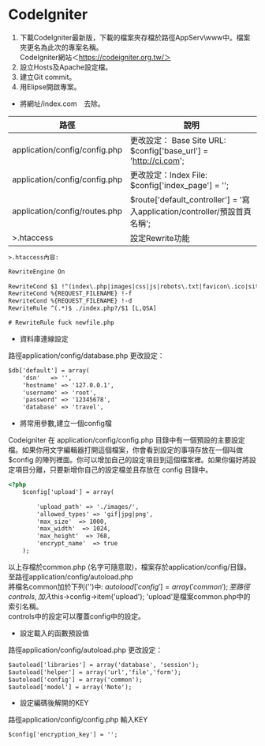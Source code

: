 # CodeIgniter

1. 下載CodeIgniter最新版，下載的檔案夾存檔於路徑AppServ\www中。檔案夾更名為此次的專案名稱。    
   CodeIgniter網站＜https://codeigniter.org.tw/＞
2. 設立Hosts及Apache設定檔。
3. 建立Git commit。
4. 用Elipse開啟專案。　

- 將網址/index.com　去除。

|路徑|說明|
| ------|------ |
|application/config/config.php |更改設定： Base Site URL:  $config['base_url'] = 'http://ci.com'; |
|application/config/config.php |更改設定：Index File: $config['index_page'] = '';|
|application/config/routes.php |$route['default_controller'] = '寫入application/controller/預設首頁名稱';|
|>.htaccess         |設定Rewrite功能| 

```html
>.htaccess內容:

RewriteEngine On
     
RewriteCond $1 !^(index\.php|images|css|js|robots\.txt|favicon\.ico|sitemap.xml|newfile.php)
RewriteCond %{REQUEST_FILENAME} !-f
RewriteCond %{REQUEST_FILENAME} !-d
RewriteRule ^(.*)$ ./index.php?/$1 [L,QSA]

# RewriteRule fuck newfile.php
```

- 資料庫連線設定

路徑application/config/database.php
更改設定：
```html
$db['default'] = array(
	'dsn'	=> '',
	'hostname' => '127.0.0.1',
	'username' => 'root',
	'password' => '12345678',
	'database' => 'travel', 
```

- 將常用參數,建立一個config檔

Codeigniter 在 application/config/config.php 目錄中有一個預設的主要設定檔。如果你用文字編輯器打開這個檔案，你會看到設定的事項存放在一個叫做 $config 的陣列裡面。你可以增加自己的設定項目到這個檔案裡。如果你偏好將設定項目分離，只要新增你自己的設定檔並且存放在 config 目錄中。

```html
<?php
	$config['upload'] = array(
			
		'upload_path' => './images/',
		'allowed_types' => 'gif|jpg|png',
		'max_size'	=> 1000,
		'max_width'  => 1024,
		'max_height'  => 768,
		'encrypt_name'  => true
	);
```

以上存檔於common.php (名字可隨意取)，檔案存於application/config/目錄。    
至路徑application/config/autoload.php    
將檔名common加於下列('')中: $autoload['config'] = array('common');    
至路徑controls, 加入$this->config->item('upload'); 'upload'是檔案common.php中的索引名稱。    
controls中的設定可以覆蓋config中的設定。


- 設定載入的函數預設值

路徑application/config/autoload.php
更改設定：
```html
$autoload['libraries'] = array('database', 'session');
$autoload['helper'] = array('url','file','form');
$autoload['config'] = array('common');    
$autoload['model'] = array('Note');
```

- 設定編碼後解開的KEY

路徑application/config/config.php
輸入KEY
```html
$config['encryption_key'] = '';
```
